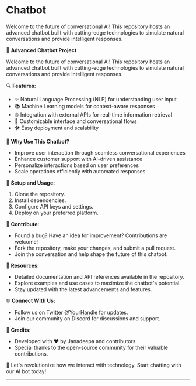 # Chatbot
Welcome to the future of conversational AI! This repository hosts an advanced chatbot built with cutting-edge technologies to simulate natural conversations and provide intelligent responses.

🤖 **Advanced Chatbot Project**

Welcome to the future of conversational AI! This repository hosts an advanced chatbot built with cutting-edge technologies to simulate natural conversations and provide intelligent responses.

🔍 **Features:**
- ✨ Natural Language Processing (NLP) for understanding user input
- 📚 Machine Learning models for context-aware responses
- 🌐 Integration with external APIs for real-time information retrieval
- 🎨 Customizable interface and conversational flows
- 🛠️ Easy deployment and scalability

🚀 **Why Use This Chatbot?**
- Improve user interaction through seamless conversational experiences
- Enhance customer support with AI-driven assistance
- Personalize interactions based on user preferences
- Scale operations efficiently with automated responses

🔧 **Setup and Usage:**
1. Clone the repository.
2. Install dependencies.
3. Configure API keys and settings.
4. Deploy on your preferred platform.

🌟 **Contribute:**
- Found a bug? Have an idea for improvement? Contributions are welcome!
- Fork the repository, make your changes, and submit a pull request.
- Join the conversation and help shape the future of this chatbot.

📖 **Resources:**
- Detailed documentation and API references available in the repository.
- Explore examples and use cases to maximize the chatbot's potential.
- Stay updated with the latest advancements and features.

🌐 **Connect With Us:**
- Follow us on Twitter [@YourHandle](https://twitter.com/yuthmika12375) for updates.
- Join our community on Discord for discussions and support.

👥 **Credits:**
- Developed with ❤️ by Janadeepa and contributors.
- Special thanks to the open-source community for their valuable contributions.

🎉 Let's revolutionize how we interact with technology. Start chatting with our AI bot today!

---
